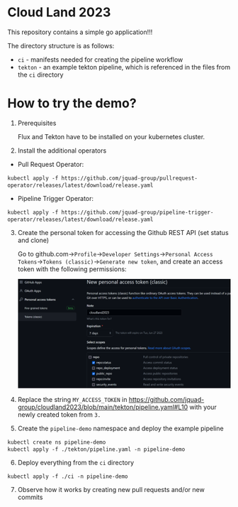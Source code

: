 # Cloud Land 2023

This repository contains a simple go application!!!

The directory structure is as follows:
- `ci` - manifests needed for creating the pipeline workflow
- `tekton` - an example tekton pipeline, which is referenced in the files from the `ci` directory


# How to try the demo?

1. Prerequisites

    Flux and Tekton have to be installed on your kubernetes cluster. 

2. Install the additional operators

- Pull Request Operator: 
```
kubectl apply -f https://github.com/jquad-group/pullrequest-operator/releases/latest/download/release.yaml
```
- Pipeline Trigger Operator: 
```
kubectl apply -f https://github.com/jquad-group/pipeline-trigger-operator/releases/latest/download/release.yaml
```

3. Create the personal token for accessing the Github REST API (set status and clone)

    Go to github.com->`Profile`->`Developer Settings`->`Personal Access Tokens`->`Tokens (classic)`->`Generate new token`, and create an access token with the following permissions:

    ![Token](https://github.com/jquad-group/cloudland2023/blob/main/tekton/img/github_token_permissions.png)

4. Replace the string `MY_ACCESS_TOKEN` in https://github.com/jquad-group/cloudland2023/blob/main/tekton/pipeline.yaml#L10 with your newly created token from `3.` 

5. Create the `pipeline-demo` namespace and deploy the example pipeline

```
kubectl create ns pipeline-demo
kubectl apply -f ./tekton/pipeline.yaml -n pipeline-demo
```

6. Deploy everything from the `ci` directory

```
kubectl apply -f ./ci -n pipeline-demo
```

7. Observe how it works by creating new pull requests and/or new commits
